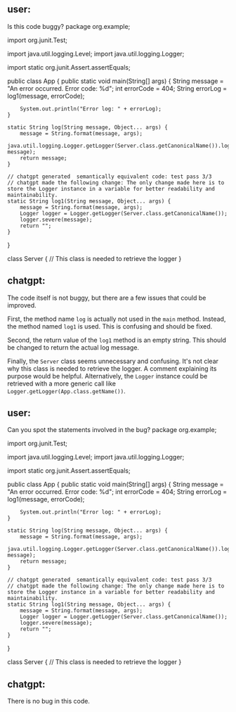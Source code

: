 

## user: 

Is this code buggy?
package org.example;

import org.junit.Test;

import java.util.logging.Level;
import java.util.logging.Logger;

import static org.junit.Assert.assertEquals;

public class App {
    public static void main(String[] args) {
        String message = "An error occurred. Error code: %d";
        int errorCode = 404;
        String errorLog = log1(message, errorCode);

        System.out.println("Error log: " + errorLog);
    }

    static String log(String message, Object... args) {
        message = String.format(message, args);
        java.util.logging.Logger.getLogger(Server.class.getCanonicalName()).log(Level.SEVERE, message);
        return message;
    }

    // chatgpt generated  semantically equivalent code: test pass 3/3
    // chatgpt made the following change: The only change made here is to store the Logger instance in a variable for better readability and maintainability.
    static String log1(String message, Object... args) {
        message = String.format(message, args);
        Logger logger = Logger.getLogger(Server.class.getCanonicalName());
        logger.severe(message);
        return "";
    }



}

class Server {
    // This class is needed to retrieve the logger
}

## chatgpt: 

The code itself is not buggy, but there are a few issues that could be improved. 

First, the method name `log` is actually not used in the `main` method. Instead, the method named `log1` is used. This is confusing and should be fixed.

Second, the return value of the `log1` method is an empty string. This should be changed to return the actual log message.

Finally, the `Server` class seems unnecessary and confusing. It's not clear why this class is needed to retrieve the logger. A comment explaining its purpose would be helpful. Alternatively, the `Logger` instance could be retrieved with a more generic call like `Logger.getLogger(App.class.getName())`.

## user: 

Can you spot the statements involved in the bug?
package org.example;

import org.junit.Test;

import java.util.logging.Level;
import java.util.logging.Logger;

import static org.junit.Assert.assertEquals;

public class App {
    public static void main(String[] args) {
        String message = "An error occurred. Error code: %d";
        int errorCode = 404;
        String errorLog = log1(message, errorCode);

        System.out.println("Error log: " + errorLog);
    }

    static String log(String message, Object... args) {
        message = String.format(message, args);
        java.util.logging.Logger.getLogger(Server.class.getCanonicalName()).log(Level.SEVERE, message);
        return message;
    }

    // chatgpt generated  semantically equivalent code: test pass 3/3
    // chatgpt made the following change: The only change made here is to store the Logger instance in a variable for better readability and maintainability.
    static String log1(String message, Object... args) {
        message = String.format(message, args);
        Logger logger = Logger.getLogger(Server.class.getCanonicalName());
        logger.severe(message);
        return "";
    }



}

class Server {
    // This class is needed to retrieve the logger
}

## chatgpt: 

There is no bug in this code.
